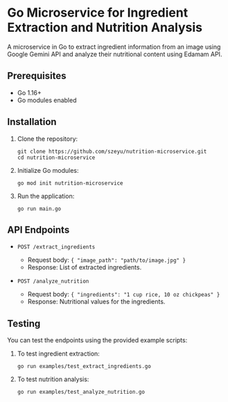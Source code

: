 # Go Microservice for Ingredient Extraction and Nutrition Analysis

A microservice in Go to extract ingredient information from an image using Google Gemini API and analyze their nutritional content using Edamam API.

## Prerequisites

- Go 1.16+
- Go modules enabled

## Installation

1. Clone the repository:
   ```
   git clone https://github.com/szeyu/nutrition-microservice.git
   cd nutrition-microservice
   ```

2. Initialize Go modules:
   ```
   go mod init nutrition-microservice
   ```

3. Run the application:
   ```
   go run main.go
   ```
## API Endpoints

- `POST /extract_ingredients`
  - Request body: `{ "image_path": "path/to/image.jpg" }`
  - Response: List of extracted ingredients.

- `POST /analyze_nutrition`
  - Request body: `{ "ingredients": "1 cup rice, 10 oz chickpeas" }`
  - Response: Nutritional values for the ingredients.

## Testing

You can test the endpoints using the provided example scripts:

1. To test ingredient extraction:
   ```
   go run examples/test_extract_ingredients.go
   ```

2. To test nutrition analysis:
   ```
   go run examples/test_analyze_nutrition.go
   ```
